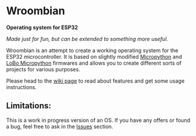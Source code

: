 # Wroombian

<strong>Operating system for ESP32</strong>

*Made just for fun, but can be extended to something more useful.*

Wroombian is an attempt to create a working operating system for the ESP32 microcontroller. It is based on slightly modified <a href="https://micropython.org/">Micropython</a> and <a href="https://github.com/loboris/MicroPython_ESP32_psRAM_LoBo">LoBo Micropython</a> firmwares and allows you to create different sorts of projects for various purposes.

Please head to the [wiki page](https://github.com/Isopodus/Wroombian/wiki) to read about features and get some usage instructions.

## Limitations: 
This is a work in progress version of an OS. If you have any offers or found a bug, feel free to ask in the <a href="https://github.com/Isopodus/Wroombian/issues">Issues</a> section.
